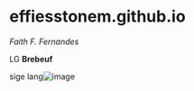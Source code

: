 # effiesstonem.github.io
*Faith F. Fernandes*

LG **Brebeuf**

sige lang![image](https://user-images.githubusercontent.com/122419160/211955648-044f0db5-e480-4049-9bcb-7864ac2e8942.png)
